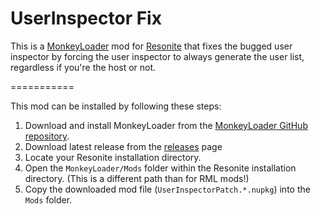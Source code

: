 UserInspector Fix
===========

This is a [MonkeyLoader](https://github.com/ResoniteModdingGroup/MonkeyLoader.GamePacks.ResoniteModLoader) mod for [Resonite](https://resonite.com/) that fixes the bugged user inspector by forcing the user inspector to always generate the user list, regardless if you're the host or not.

===========

This mod can be installed by following these steps:

1. Download and install MonkeyLoader from the [MonkeyLoader GitHub repository](https://github.com/ResoniteModdingGroup/MonkeyLoader.GamePacks.ResoniteModLoader/releases).
2. Download latest release from the [releases](https://github.com/Spaceey1/UserInspectorPatch/releases) page
3. Locate your Resonite installation directory.
4. Open the `MonkeyLoader/Mods` folder within the Resonite installation directory. (This is a different path than for RML mods!)
5. Copy the downloaded mod file (`UserInspectorPatch.*.nupkg`) into the `Mods` folder.